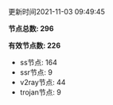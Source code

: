 更新时间2021-11-03 09:49:45

**节点总数: 296**

**有效节点数: 226**

- ss节点: 164
- ssr节点: 9
- v2ray节点: 44
- trojan节点: 9

